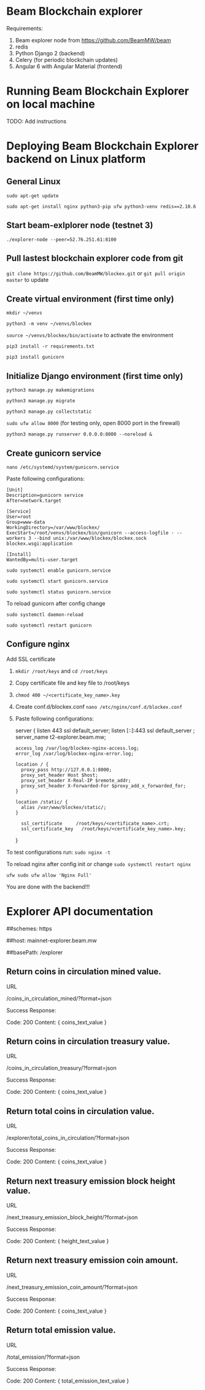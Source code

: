 # Beam Blockchain explorer 

Requirements:

1. Beam explorer node from https://github.com/BeamMW/beam
2. redis
3. Python Django 2 (backend)
4. Celery (for periodic blockchain updates)
5. Angular 6 with Angular Material (frontend)

# Running Beam Blockchain Explorer on local machine

TODO: Add instructions

# Deploying Beam Blockchain Explorer backend on Linux platform

## General Linux 

`sudo apt-get update`

`sudo apt-get install nginx python3-pip ufw python3-venv redis==2.10.6`

## Start beam-exlplorer node (testnet 3)

`./explorer-node --peer=52.76.251.61:8100`

## Pull lastest blockchain explorer code from git

`git clone https://github.com/BeamMW/blockex.git` or
`git pull origin master` to update


## Create virtual environment (first time only)

`mkdir ~/venvs`

`python3 -m venv ~/venvs/blockex`

`source ~/venvs/blockex/bin/activate` to activate the environment

`pip3 install -r requirements.txt`

`pip3 install gunicorn`

## Initialize Django environment (first time only)


`python3 manage.py makemigrations`

`python3 manage.py migrate`

`python3 manage.py collectstatic`

`sudo ufw allow 8000` (for testing only, open 8000 port in the firewall)

`python3 manage.py runserver 0.0.0.0:8000 --noreload &`

## Create gunicorn service

`nano /etc/systemd/system/gunicorn.service`

Paste following configurations:

    [Unit]
    Description=gunicorn service
    After=network.target
    
    [Service]
    User=root
    Group=www-data
    WorkingDirectory=/var/www/blockex/
    ExecStart=/root/venvs/blockex/bin/gunicorn --access-logfile - --workers 3 --bind unix:/var/www/blockex/blockex.sock blockex.wsgi:application
    
    [Install]
    WantedBy=multi-user.target



`sudo systemctl enable gunicorn.service`

`sudo systemctl start gunicorn.service`

`sudo systemctl status gunicorn.service`

To reload gunicorn after config change

`sudo systemctl daemon-reload`

`sudo systemctl restart gunicorn`

## Configure nginx

Add SSL certificate

1. `mkdir /root/keys` and `cd /root/keys`
2. Copy certificate file and key file to /root/keys
3. `chmod 400 ~/<certificate_key_name>.key`
4. Create conf.d/blockex.conf `nano /etc/nginx/conf.d/blockex.conf`
5. Paste following configurations:


     server {
       listen              443 ssl default_server;
       listen              [::]:443 ssl default_server ;
       server_name   t2-explorer.beam.mw;
     
       access_log /var/log/blockex-nginx-access.log;
       error_log /var/log/blockex-nginx-error.log;
     
       location / {
         proxy_pass http://127.0.0.1:8000;
         proxy_set_header Host $host;
         proxy_set_header X-Real-IP $remote_addr;
         proxy_set_header X-Forwarded-For $proxy_add_x_forwarded_for;
       }
     
       location /static/ {
         alias /var/www/blockex/static/;
       }
     
         ssl_certificate     /root/keys/<certificate_name>.crt;
         ssl_certificate_key   /root/keys/<certificate_key_name>.key;
     }
      
To test configurations run: `sudo nginx -t`

To reload nginx after config init or change `sudo systemctl restart nginx`

`ufw sudo ufw allow 'Nginx Full'`

You are done with the backend!!!

# Explorer API documentation 

##schemes: 
 https

##host: 
mainnet-explorer.beam.mw

##basePath: 
/explorer 

## Return coins in circulation mined value.

URL

/coins_in_circulation_mined/?format=json

Success Response:

Code: 200 
Content: { coins_text_value }

## Return coins in circulation treasury value.

URL

/coins_in_circulation_treasury/?format=json

Success Response:

Code: 200 
Content: { coins_text_value }

## Return total coins in circulation value.

URL

/explorer/total_coins_in_circulation/?format=json

Success Response:

Code: 200 
Content: { coins_text_value }

## Return next treasury emission block height value.

URL

/next_treasury_emission_block_height/?format=json

Success Response:

Code: 200 
Content: { height_text_value }

## Return next treasury emission coin amount.

URL

/next_treasury_emission_coin_amount/?format=json

Success Response:

Code: 200 
Content: { coins_text_value }

## Return total emission value.

URL

/total_emission/?format=json

Success Response:

Code: 200 
Content: { total_emission_text_value }
